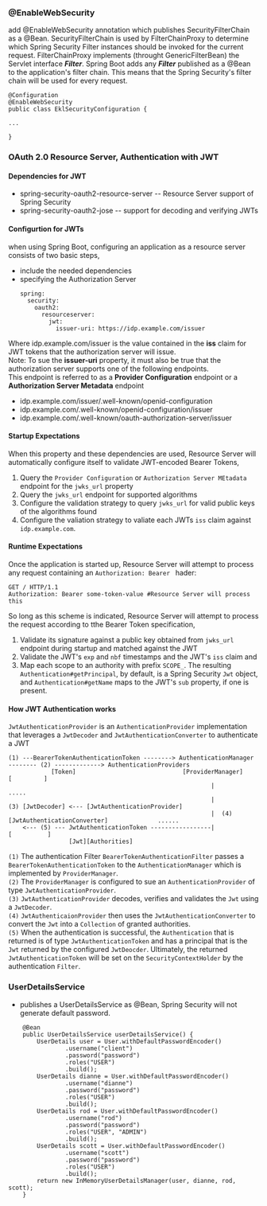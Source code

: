 ### @EnableWebSecurity 
add @EnableWebSecurity annotation which publishes SecurityFilterChain as a @Bean. SecurityFilterChain is used 
by FilterChainProxy to determine which Spring Security Filter instances should be invoked for the current request. 
FilterChainProxy implements (throught GenericFilterBean) the Servlet interface <b><i>Filter</i></b>. 
Spring Boot adds any <i><b>Filter</b></i> published as a @Bean to the application's filter chain. This means that 
the Spring Security's filter chain will be used for every request.
```
@Configuration
@EnableWebSecurity
public class EklSecurityConfiguration {

...

}
```
### OAuth 2.0 Resource Server, Authentication with JWT
#### Dependencies for JWT
  - spring-security-oauth2-resource-server -- Resource Server support of Spring Security
  - spring-security-oauth2-jose -- support for decoding and verifying JWTs
#### Configurtion for JWTs 
when using Spring Boot, configuring an application as a resource server consists of two basic steps,
  - include the needed dependencies
  - specifying the Authorization Server
    ```
    spring:
      security:
        oauth2:
          resourceserver:
            jwt:
              issuer-uri: https://idp.example.com/issuer
    ```
Where idp.example.com/issuer is the value contained in the <b>iss</b> claim for JWT tokens that the authorization server will issue.<br>
Note: To sue the <b>issuer-uri</b> property, it must also be true that the authorization server supports one of the following endpoints.<br>
This endpoint is referred to as a <b>Provider Configuration</b> endpoint or a <b>Authorization Server Metadata</b> endpoint
- idp.example.com/issuer/.well-known/openid-configuration
- idp.example.com/.well-known/openid-configuration/issuer
- idp.example.com/.well-known/oauth-authorization-server/issuer

#### Startup Expectations
When this property and these dependencies are used, Resource Server will automatically configure itself to validate JWT-encoded Bearer Tokens,
1. Query the ``Provider Configuration`` or ``Authorization Server MEtadata`` endpoint for the ``jwks_url`` property
2. Query the ``jwks_url`` endpoint for supported algorithms
3. Configure the validation strategy to query ``jwks_url`` for valid public keys of the algorithms found
4. Configure the valiation strategy to valiate each JWTs ``iss`` claim against ``idp.example.com``.

#### Runtime Expectations
Once the application is started up, Resource Server will attempt to process any request containing an ``Authorization: Bearer `` hader:
```
GET / HTTP/1.1
Authorization: Bearer some-token-value #Resource Server will process this
```
So long as this scheme is indicated, Resource Server will attempt to process the request according to tthe Bearer Token specification,
1. Validate its signature against a public key obtained from ``jwks_url`` endpoint during startup and matched against the JWT
2. Validate the JWT's ``exp`` and ``nbf`` timestamps and the JWT's ``iss`` claim and
3. Map each scope to an authority with prefix ``SCOPE_``.
The resulting ``Authentication#getPrincipal``, by default, is a Spring Security ``Jwt`` object, and ``Authentication#getName`` maps to the JWT's ``sub`` property, if one is present.

#### How JWT Authentication works
``JwtAuthenticationProvider`` is an ``AuthenticationProvider`` implementation that leverages a ``JwtDecoder`` and ``JwtAuthenticationConverter`` to authenticate a JWT<br>
```
(1) ---BearerTokenAuthenticationToken --------> AuthenticationManager -------- (2) -------------> AuthenticationProviders
            [Token]                              [ProviderManager]                                     [         ]
                                                         |                                                 ..... 
                                                         |                  (3) [JwtDecoder] <--- [JwtAuthenticationProvider]
                                                         |  (4) [JwtAuthenticationConverter]              ......
    <--- (5) --- JwtAuthenticationToken -----------------|                                              [          ]
                 [Jwt][Authorities]
```
``(1)`` The authentication Filter ``BearerTokenAuthenticationFilter`` passes a ``BearerTokenAuthenticationToken`` to the ``AuthenticationManager`` which is implemented by ``ProviderManager``.<br>
``(2)`` The ``ProviderManager`` is configured to sue an ``AuthenticationProvider`` of type ``JwtAuthenticationProvider``.<br>
``(3)`` ``JwtAuthenticationProvider`` decodes, verifies and validates the ``Jwt`` using a ``JwtDecoder``.<br>
``(4)`` ``JwtAuthenticaionProvider`` then uses the ``JwtAuthenticationConverter`` to convert the ``Jwt`` into a ``Collection`` of granted authorities.<br>
``(5)`` When the authentication is successful, the ``Authentication`` that is returned is of type ``JwtAuthenticationToken`` and has a principal that is the `Jwt` returned by the configured ``JwtDeocder``. Ultimately, the returned ``JwtAuthenticationToken`` will be set on the ``SecurityContextHolder`` by the authentication ``Filter``.<br>


### UserDetailsService
- publishes a UserDetailsService as @Bean, Spring Security will not generate default password. 
```
	@Bean
	public UserDetailsService userDetailsService() {
		UserDetails user = User.withDefaultPasswordEncoder()
				.username("client")
				.password("password")
				.roles("USER")
				.build();
		UserDetails dianne = User.withDefaultPasswordEncoder()
				.username("dianne")
				.password("password")
				.roles("USER")
				.build();
		UserDetails rod = User.withDefaultPasswordEncoder()
				.username("rod")
				.password("password")
				.roles("USER", "ADMIN")
				.build();
		UserDetails scott = User.withDefaultPasswordEncoder()
				.username("scott")
				.password("password")
				.roles("USER")
				.build();
		return new InMemoryUserDetailsManager(user, dianne, rod, scott);
	}
```
